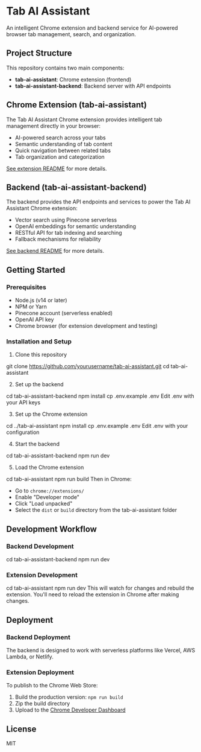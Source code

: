 # Tab AI Assistant

An intelligent Chrome extension and backend service for AI-powered browser tab management, search, and organization.

## Project Structure

This repository contains two main components:

- **tab-ai-assistant**: Chrome extension (frontend)
- **tab-ai-assistant-backend**: Backend server with API endpoints

## Chrome Extension (tab-ai-assistant)

The Tab AI Assistant Chrome extension provides intelligent tab management directly in your browser:

- AI-powered search across your tabs
- Semantic understanding of tab content
- Quick navigation between related tabs
- Tab organization and categorization

[See extension README](./tab-ai-assistant/README.md) for more details.

## Backend (tab-ai-assistant-backend)

The backend provides the API endpoints and services to power the Tab AI Assistant Chrome extension:

- Vector search using Pinecone serverless
- OpenAI embeddings for semantic understanding
- RESTful API for tab indexing and searching
- Fallback mechanisms for reliability

[See backend README](./tab-ai-assistant-backend/README.md) for more details.

## Getting Started

### Prerequisites

- Node.js (v14 or later)
- NPM or Yarn
- Pinecone account (serverless enabled)
- OpenAI API key
- Chrome browser (for extension development and testing)

### Installation and Setup

1. Clone this repository

git clone https://github.com/yourusername/tab-ai-assistant.git
cd tab-ai-assistant

2. Set up the backend

cd tab-ai-assistant-backend
npm install
cp .env.example .env
Edit .env with your API keys

3. Set up the Chrome extension

cd ../tab-ai-assistant
npm install
cp .env.example .env
Edit .env with your configuration

4. Start the backend

cd tab-ai-assistant-backend
npm run dev

5. Load the Chrome extension

cd tab-ai-assistant
npm run build
Then in Chrome:
- Go to `chrome://extensions/`
- Enable "Developer mode"
- Click "Load unpacked"
- Select the `dist` or `build` directory from the tab-ai-assistant folder

## Development Workflow

### Backend Development
cd tab-ai-assistant-backend
npm run dev

### Extension Development
cd tab-ai-assistant
npm run dev
This will watch for changes and rebuild the extension. You'll need to reload the extension in Chrome after making changes.

## Deployment

### Backend Deployment
The backend is designed to work with serverless platforms like Vercel, AWS Lambda, or Netlify.

### Extension Deployment
To publish to the Chrome Web Store:
1. Build the production version: `npm run build`
2. Zip the build directory
3. Upload to the [Chrome Developer Dashboard](https://chrome.google.com/webstore/devconsole/)

## License

MIT